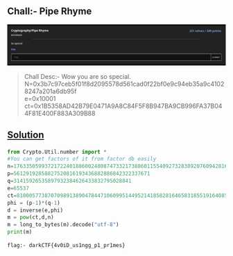 ## Chall:- Pipe Rhyme
![Pipe Rhyme](https://raw.githubusercontent.com/echobash/darkCTFWriteups/main/pipeRhyme/pipeRhyme.png?token=AEEH7C6D4DK75G2V4VN3JHC7OYU2G) <br>

> Chall Desc:- Wow you are so special.<br>
> N=0x3b7c97ceb5f01f8d2095578d561cad0f22bf0e9c94eb35a9c41028247a201a6db95f<br>
> e=0x10001<br>
> ct=0x1B5358AD42B79E0471A9A8C84F5F8B947BA9CB996FA37B044F81E400F883A309B88<br>

## [Solution](https://github.com/echobash/darkCTFWriteups/blob/main/pipeRhyme/solution.py)


```python
from Crypto.Util.number import *
#You can get factors of it from factor db easily
n=1763350599372172240188600248087473321738860115540927328389207609428163138985769311
p=56129192858827520816193436882886842322337671
q=31415926535897932384626433832795028841
e=65537
ct=810005773870709891389047844710609951449521418582816465831855191640857602960242822
phi = (p-1)*(q-1)
d = inverse(e,phi)
m = pow(ct,d,n)
m = long_to_bytes(m).decode("utf-8")
print(m)

```

```sh
flag:- darkCTF{4v0iD_us1ngg_p1_pr1mes}

```
